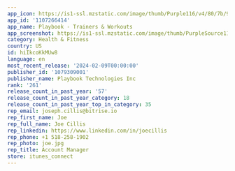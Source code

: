 ```yaml
---
app_icon: https://is1-ssl.mzstatic.com/image/thumb/Purple116/v4/80/7b/98/807b9867-cdb0-538d-6a1a-403ae1d26c76/AppIcon-0-0-1x_U007ephone-0-10-0-sRGB-85-220.png/1024x1024bb.png
app_id: '1107266414'
app_name: Playbook - Trainers & Workouts
app_screenshot: https://is1-ssl.mzstatic.com/image/thumb/PurpleSource116/v4/7d/78/73/7d787335-d658-227b-2854-956c89df0008/dc1d56c5-a3d2-4a6f-b34b-7e8ebfd175af_1.jpg/1242x2688bb.png
category: Health & Fitness
country: US
id: hiIkcoKkMUw8
language: en
most_recent_release: '2024-02-09T00:00:00'
publisher_id: '1079309001'
publisher_name: Playbook Technologies Inc
rank: '261'
release_count_in_past_year: '57'
release_count_in_past_year_category: 18
release_count_in_past_year_top_in_category: 35
rep_email: joseph.cillis@bitrise.io
rep_first_name: Joe
rep_full_name: Joe Cillis
rep_linkedin: https://www.linkedin.com/in/joecillis
rep_phone: +1 518-258-1902
rep_photo: joe.jpg
rep_title: Account Manager
store: itunes_connect
---
```

